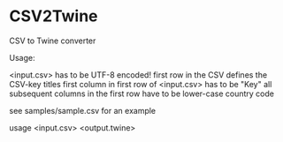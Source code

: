 CSV2Twine
=========

CSV to Twine converter

Usage:

<input.csv> has to be UTF-8 encoded!
first row in the CSV defines the CSV-key titles
first column in first row of <input.csv> has to be "Key"
all subsequent columns in the first row have to be lower-case country code

see samples/sample.csv for an example

usage <input.csv> <output.twine>